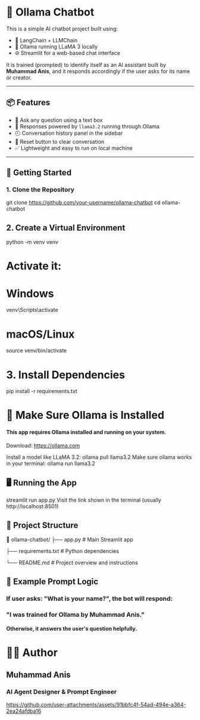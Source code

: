 # 🤖 Ollama Chatbot 

This is a simple AI chatbot project built using:

- 🧠 LangChain + LLMChain
- 🐍 Ollama running LLaMA 3 locally
- 🌐 Streamlit for a web-based chat interface

It is trained (prompted) to identify itself as an AI assistant built by **Muhammad Anis**, and it responds accordingly if the user asks for its name or creator.

---

## 📦 Features

- 💬 Ask any question using a text box
- 🧠 Responses powered by `llama3.2` running through Ollama
- 🕘 Conversation history panel in the sidebar
- 🔁 Reset button to clear conversation
- ✅ Lightweight and easy to run on local machine

---

## 🚀 Getting Started

### 1. Clone the Repository

git clone https://github.com/your-username/ollama-chatbot
cd ollama-chatbot

## 2. Create a Virtual Environment
   python -m venv venv
# Activate it:
# Windows
venv\Scripts\activate
# macOS/Linux
source venv/bin/activate

# 3. Install Dependencies
pip install -r requirements.txt
  
# 🧠 Make Sure Ollama is Installed
#### This app requires Ollama installed and running on your system.

Download: https://ollama.com

Install a model like LLaMA 3.2:
ollama pull llama3.2
Make sure ollama works in your terminal:
ollama run llama3.2

## 🖥️ Running the App
streamlit run app.py
Visit the link shown in the terminal (usually http://localhost:8501)

## 🔧 Project Structure
📁 ollama-chatbot/
├── app.py               # Main Streamlit app

├── requirements.txt     # Python dependencies

└── README.md            # Project overview and instructions

## 🧠 Example Prompt Logic
### If user asks: "What is your name?", the bot will respond:

### "I was trained for Ollama by Muhammad Anis."

#### Otherwise, it answers the user's question helpfully.

# 🙋‍♂️ Author
## Muhammad Anis
### AI Agent Designer & Prompt Engineer



https://github.com/user-attachments/assets/91bbfc4f-54ad-494e-a364-2ea24afdba16

